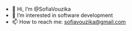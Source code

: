 - 👋 Hi, I’m @SofiaVouzika
- 👀 I’m interested in software development 
- 📫 How to reach me: sofiavouzika@gmail.com

<!---
SofiaVouzika/SofiaVouzika is a ✨ special ✨ repository because its `README.md` (this file) appears on your GitHub profile.
You can click the Preview link to take a look at your changes.
--->
